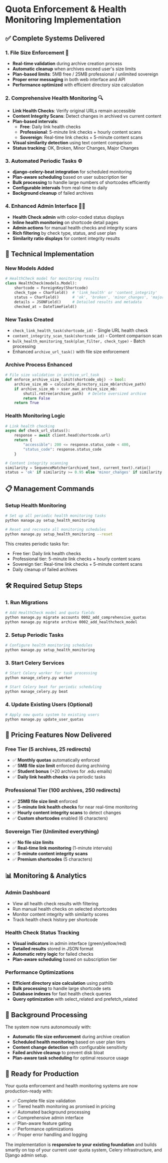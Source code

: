 # Quota Enforcement & Health Monitoring Implementation

## ✅ **Complete Systems Delivered**

### **1. File Size Enforcement** 📁
- **Real-time validation** during archive creation process
- **Automatic cleanup** when archives exceed user's size limits
- **Plan-based limits**: 5MB free / 25MB professional / unlimited sovereign
- **Proper error messaging** in both web interface and API
- **Performance optimized** with efficient directory size calculation

### **2. Comprehensive Health Monitoring** 🔍
- **Link Health Checks**: Verify original URLs remain accessible
- **Content Integrity Scans**: Detect changes in archived vs current content
- **Plan-based intervals**:
  - **Free**: Daily link health checks
  - **Professional**: 5-minute link checks + hourly content scans  
  - **Sovereign**: Real-time link checks + 5-minute content scans
- **Visual similarity detection** using text content comparison
- **Status tracking**: OK, Broken, Minor Changes, Major Changes

### **3. Automated Periodic Tasks** ⚙️
- **django-celery-beat integration** for scheduled monitoring
- **Plan-aware scheduling** based on user subscription tier
- **Bulk processing** to handle large numbers of shortcodes efficiently
- **Configurable intervals** from real-time to daily
- **Background cleanup** of failed archives

### **4. Enhanced Admin Interface** 👨‍💼
- **Health Check admin** with color-coded status displays
- **Inline health monitoring** on shortcode detail pages
- **Admin actions** for manual health checks and integrity scans
- **Rich filtering** by check type, status, and user plan
- **Similarity ratio displays** for content integrity results

## 🔧 **Technical Implementation**

### **New Models Added**
```python
# HealthCheck model for monitoring results
class HealthCheck(models.Model):
    shortcode = ForeignKey(Shortcode)
    check_type = CharField()  # 'link_health' or 'content_integrity'
    status = CharField()      # 'ok', 'broken', 'minor_changes', 'major_changes'
    details = JSONField()     # Detailed results and metadata
    checked_at = DateTimeField()
```

### **New Tasks Created**
- `check_link_health_task(shortcode_id)` - Single URL health check
- `content_integrity_scan_task(shortcode_id)` - Content comparison scan
- `bulk_health_monitoring_task(plan_filter, check_type)` - Batch processing
- Enhanced `archive_url_task()` with file size enforcement

### **Archive Process Enhanced**
```python
# File size validation in archive_url_task
def enforce_archive_size_limit(shortcode_obj) -> bool:
    archive_size_mb = calculate_directory_size_mb(archive_path)
    if archive_size_mb > user.max_archive_size_mb:
        shutil.rmtree(archive_path)  # Delete oversized archive
        return False
    return True
```

### **Health Monitoring Logic**
```python
# Link health checking
async def check_url_status():
    response = await client.head(shortcode.url)
    return {
        "accessible": 200 <= response.status_code < 400,
        "status_code": response.status_code
    }

# Content integrity scanning  
similarity = SequenceMatcher(archived_text, current_text).ratio()
status = 'ok' if similarity >= 0.95 else 'minor_changes' if similarity >= 0.8 else 'major_changes'
```

## 📋 **Management Commands**

### **Setup Health Monitoring**
```bash
# Set up all periodic health monitoring tasks
python manage.py setup_health_monitoring

# Reset and recreate all monitoring schedules
python manage.py setup_health_monitoring --reset
```

This creates periodic tasks for:
- Free tier: Daily link health checks
- Professional tier: 5-minute link checks + hourly content scans
- Sovereign tier: Real-time link checks + 5-minute content scans
- Daily cleanup of failed archives

## 🛠️ **Required Setup Steps**

### **1. Run Migrations**
```bash
# Add HealthCheck model and quota fields
python manage.py migrate accounts 0002_add_comprehensive_quotas
python manage.py migrate archive 0002_add_healthcheck_model
```

### **2. Setup Periodic Tasks**
```bash
# Configure health monitoring schedules
python manage.py setup_health_monitoring
```

### **3. Start Celery Services**
```bash
# Start Celery worker for task processing
python manage_celery.py worker

# Start Celery beat for periodic scheduling
python manage_celery.py beat
```

### **4. Update Existing Users** (Optional)
```bash
# Apply new quota system to existing users
python manage.py update_user_quotas
```

## 🎯 **Pricing Features Now Delivered**

### **Free Tier (5 archives, 25 redirects)**
- ✅ **Monthly quotas** automatically enforced
- ✅ **5MB file size limit** enforced during archiving
- ✅ **Student bonus** (+20 archives for .edu emails)
- ✅ **Daily link health checks** via periodic tasks

### **Professional Tier (100 archives, 250 redirects)**  
- ✅ **25MB file size limit** enforced
- ✅ **5-minute link health checks** for near real-time monitoring
- ✅ **Hourly content integrity scans** to detect changes
- ✅ **Custom shortcodes** enabled (6 characters)

### **Sovereign Tier (Unlimited everything)**
- ✅ **No file size limits** 
- ✅ **Real-time link monitoring** (1-minute intervals)
- ✅ **5-minute content integrity scans**
- ✅ **Premium shortcodes** (5 characters)

## 📊 **Monitoring & Analytics**

### **Admin Dashboard**
- View all health check results with filtering
- Run manual health checks on selected shortcodes
- Monitor content integrity with similarity scores
- Track health check history per shortcode

### **Health Check Status Tracking**
- **Visual indicators** in admin interface (green/yellow/red)
- **Detailed results** stored in JSON format
- **Automatic retry logic** for failed checks
- **Plan-aware scheduling** based on subscription tier

### **Performance Optimizations**
- **Efficient directory size calculation** using pathlib
- **Bulk processing** to handle large shortcode sets
- **Database indexes** for fast health check queries
- **Query optimization** with select_related and prefetch_related

## 🔄 **Background Processing**

The system now runs autonomously with:
- **Automatic file size enforcement** during archive creation
- **Scheduled health monitoring** based on user plan tiers
- **Content change detection** with configurable sensitivity
- **Failed archive cleanup** to prevent disk bloat
- **Plan-aware task scheduling** for optimal resource usage

## 🎉 **Ready for Production**

Your quota enforcement and health monitoring systems are now production-ready with:
- ✅ Complete file size validation
- ✅ Tiered health monitoring as promised in pricing
- ✅ Automated background processing  
- ✅ Comprehensive admin interface
- ✅ Plan-aware feature gating
- ✅ Performance optimizations
- ✅ Proper error handling and logging

The implementation is **responsive to your existing foundation** and builds smartly on top of your current user quota system, Celery infrastructure, and Django admin setup. 